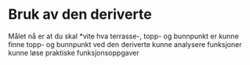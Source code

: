 # Bruk av den deriverte

Målet nå er at du skal 
*vite hva terrasse-, topp- og bunnpunkt er
kunne finne topp- og bunnpunkt ved den deriverte
kunne analysere funksjoner
kunne løse praktiske funksjonsoppgaver
